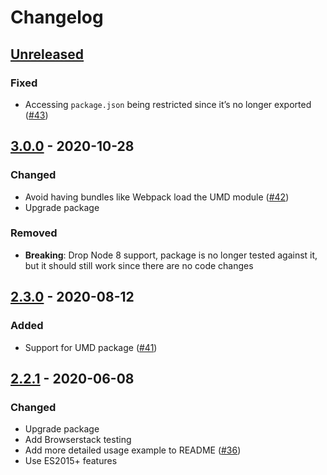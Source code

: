 # Changelog

## [Unreleased][]

### Fixed

-   Accessing `package.json` being restricted since it’s no longer exported
    ([#43](https://github.com/niksy/throttle-debounce/pull/43))

## [3.0.0][] - 2020-10-28

### Changed

-   Avoid having bundles like Webpack load the UMD module
    ([#42](https://github.com/niksy/throttle-debounce/pull/42))
-   Upgrade package

### Removed

-   **Breaking**: Drop Node 8 support, package is no longer tested against it,
    but it should still work since there are no code changes

## [2.3.0][] - 2020-08-12

### Added

-   Support for UMD package
    ([#41](https://github.com/niksy/throttle-debounce/pull/41))

## [2.2.1][] - 2020-06-08

### Changed

-   Upgrade package
-   Add Browserstack testing
-   Add more detailed usage example to README
    ([#36](https://github.com/niksy/throttle-debounce/pull/36))
-   Use ES2015+ features

[2.2.1]: https://github.com/niksy/throttle-debounce/tree/v2.2.1
[2.3.0]: https://github.com/niksy/throttle-debounce/tree/v2.3.0
[unreleased]: https://github.com/niksy/throttle-debounce/compare/v2.3.0...HEAD
[unreleased]: https://github.com/niksy/throttle-debounce/compare/v3.0.0...HEAD
[3.0.0]: https://github.com/niksy/throttle-debounce/tree/v3.0.0
